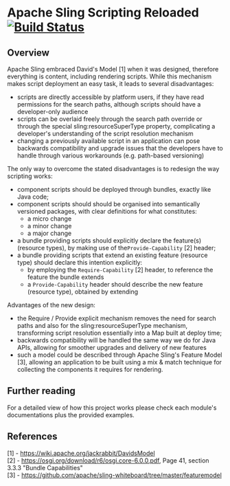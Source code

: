 Apache Sling Scripting Reloaded [![Build Status](https://builds.apache.org/buildStatus/icon?job=sling-whiteboard-scripting-resolver)](https://builds.apache.org/view/S-Z/view/Sling-Dashboard/job/sling-whiteboard-scripting-resolver/)
====

## Overview

Apache Sling embraced David's Model [1] when it was designed, therefore everything is content, including rendering scripts. While this mechanism makes script deployment an easy task, it leads to several disadvantages:

* scripts are directly accessible by platform users, if they have read permissions for the search paths, although scripts should have a developer-only audience
* scripts can be overlaid freely through the search path override or through the special sling:resourceSuperType property, complicating a developer's understanding of the script resolution mechanism
* changing a previously available script in an application can pose backwards compatibility and upgrade issues that the developers have to handle through various workarounds (e.g. path-based versioning)

The only way to overcome the stated disadvantages is to redesign the way scripting works:

* component scripts should be deployed through bundles, exactly like Java code;
* component scripts should should be organised into semantically versioned packages, with clear definitions for what constitutes:
    * a micro change
    * a minor change
    * a major change
* a bundle providing scripts should explicitly declare the feature(s) (resource types), by making use of the`Provide-Capability` [2] header;
* a bundle providing scripts that extend an existing feature (resource type) should declare this intention explicitly:
    * by employing the `Require-Capability` [2] header, to reference the feature the bundle extends
    * a `Provide-Capability` header should describe the new feature (resource type), obtained by extending

Advantages of the new design:

* the Require / Provide explicit mechanism removes the need for search paths and also for the sling:resourceSuperType mechanism, transforming script resolution essentially into a Map built at deploy time;
* backwards compatibility will be handled the same way we do for Java APIs, allowing for smoother upgrades and delivery of new features
* such a model could be described through Apache Sling's Feature Model [3], allowing an application to be built using a mix & match technique for collecting the components it requires for rendering.


## Further reading
For a detailed view of how this project works please check each module's documentations plus the provided examples.

## References

[1] - https://wiki.apache.org/jackrabbit/DavidsModel  
[2] - https://osgi.org/download/r6/osgi.core-6.0.0.pdf, Page 41, section 3.3.3 "Bundle Capabilities"  
[3] - https://github.com/apache/sling-whiteboard/tree/master/featuremodel
